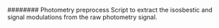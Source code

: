 ######## Photometry preprocess
Script to extract the isosbestic and signal modulations from the raw photometry signal.
